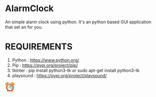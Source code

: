 # AlarmClock
An simple alarm clock using python.
It's an python based GUI application that set an for you.

# REQUIREMENTS

1. Python : https://www.python.org/ 
2. Pip : https://pypi.org/project/pip/
3. tkinter : pip install python3-tk *or* sudo apt-get install python3-tk 
4. playsound : https://pypi.org/project/playsound/

![Alarm Clock](https://github.com/IAmSimarpreetSingh/AlarmClock/blob/main/Alarm%20Clock/Alarm-clock.png)

